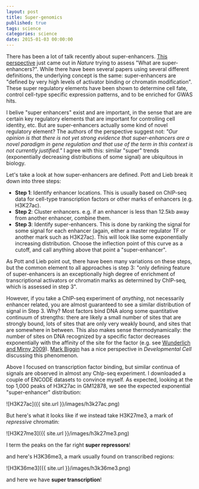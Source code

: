 ```yaml
---
layout: post
title: Super-genomics
published: true
tags: science
categories: science
date: 2015-01-03 00:00:00
---
```


There has been a lot of talk recently about super-enhancers. [This perspective](http://www.nature.com.libproxy.mit.edu/ng/journal/v47/n1/full/ng.3167.html) just came out in *Nature* trying to assess "What are super-enhancers?". While there have been several papers using several different definitions, the underlying concept is the same: super-enhancers are "defined by very high levels of activator binding or chromatin modification". These super regulatory elements have been shown to determine cell fate, control cell-type specific expression patterns, and to be enriched for GWAS hits.

I belive "super enhancers" exist and are important, in the sense that are are certain key regulatory elements that are important for controlling cell identity, etc. But are super-enhancers actually some kind of novel regulatory element? The authors of the perspective suggest not: *"Our opinion is that there is not yet strong evidence that super-enhancers are a novel paradigm in gene regulation and that use of the term in this context is not currently justified."* I agree with this: similar "super" trends (exponentially decreasing distributions of some signal) are ubiquitous in biology.

Let's take a look at how super-enhancers are defined. Pott and Lieb break it down into three steps:
* **Step 1**: Identify enhancer locations. This is usually based on ChIP-seq data for cell-type transcription factors or other marks of enhancers (e.g. H3K27ac).
* **Step 2**: Cluster enhancers. e.g. if an enhancer is less than 12.5kb away from another enhancer, combine them.
* **Step 3**: Identify super-enhancers. This is done by ranking the signal for some signal for each enhancer (again, either a master regulator TF or another mark such as H3K27ac). This will look like some exponentially increasing distribution. Choose the inflection point of this curve as a cutoff, and call anything above that point a "super-enhancer".

As Pott and Lieb point out, there have been many variations on these steps, but the common element to all approaches is step 3: "only defining feature of super-enhancers is an exceptionally high degree of enrichment of transcriptional activators or chromatin marks as determined by ChIP-seq, which is assessed in step 3".

However, if you take a ChIP-seq experiment of *anything*, not necessarily enhancer related, you are almost guaranteed to see a similar distribution of signal in Step 3. Why? Most factors bind DNA along some quantitative continuum of strengths: there are likely a small number of sites that are strongly bound, lots of sites that are only very weakly bound, and sites that are somewhere in between. This also makes sense thermodynamically: the number of sites on DNA recognized by a specific factor decreases exponentially with the affinity of the site for the factor (e.g. see [Wunderlich and Mirny 2009](http://www.ncbi.nlm.nih.gov/pubmed/19815308)). [Mark Biggin](http://www.cell.com/developmental-cell/abstract/S1534-5807%2811%2900406-0) has a nice perspective in *Developmental Cell* discussing this phenomenon.

Above I focused on transcription factor binding, but similar continua of signals are observed in almost any ChIp-seq experiment. I downloaded a couple of ENCODE datasets to convince myself. As expected, looking at the top 1,000 peaks of H3K27ac in GM12878, we see the expected exponential "super-enhancer" distribution:

![H3K27ac]({{ site.url }}/images/h3k27ac.png)

But here's what it looks like if we instead take H3K27me3, a mark of *repressive* chromatin:

![H3K27me3]({{ site.url }}/images/h3k27me3.png)

I term the peaks on the far right **super repressors**!
	
and here's H3K36me3, a mark usually found on transcribed regions:

![H3K36me3]({{ site.url }}/images/h3k36me3.png)

and here we have **super transcription**!




